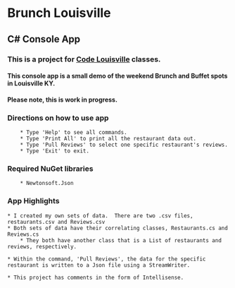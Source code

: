 # Brunch Louisville
## C# Console App
### This is a project for [Code Louisville](https://www.codelouisville.org) classes.
#### This console app is a small demo of the weekend Brunch and Buffet spots in Louisville KY.

#### Please note, this is work in progress.

### Directions on how to use app
		* Type 'Help' to see all commands.
		* Type 'Print All' to print all the restaurant data out.
		* Type 'Pull Reviews' to select one specific restaurant's reviews.
		* Type 'Exit' to exit.

### Required NuGet libraries
		* Newtonsoft.Json

### App Highlights
	* I created my own sets of data.  There are two .csv files, restaurants.csv and Reviews.csv
	* Both sets of data have their correlating classes, Restaurants.cs and Reviews.cs
		* They both have another class that is a List of restaurants and reviews, respectively.

	* Within the command, 'Pull Reviews', the data for the specific restaurant is written to a Json file using a StreamWriter.

	* This project has comments in the form of Intellisense.